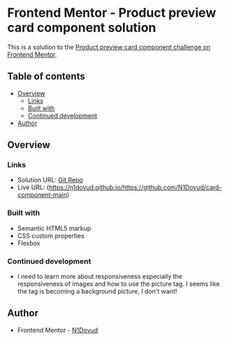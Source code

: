 # Frontend Mentor - Product preview card component solution

This is a solution to the [Product preview card component challenge on Frontend Mentor](https://www.frontendmentor.io/challenges/product-preview-card-component-GO7UmttRfa).


## Table of contents

- [Overview](#overview)
  - [Links](#links)
  - [Built with](#built-with)
  - [Continued development](#continued-development)
- [Author](#author)

## Overview

### Links

- Solution URL: [Git Repo](https://github.com/N1Dovud/https://github.com/N1Dovud/card-component-main)
- Live URL: (https://n1dovud.github.io/https://github.com/N1Dovud/card-component-main)


### Built with

- Semantic HTML5 markup
- CSS custom properties
- Flexbox
### Continued development
- I need to learn more about responsiveness especially the responsiveness of images and how to use the picture tag. I seems like the tag is becoming a background picture, I don't want!
## Author

- Frontend Mentor - [N1Dovud](https://www.frontendmentor.io/profile/N1Dovud)